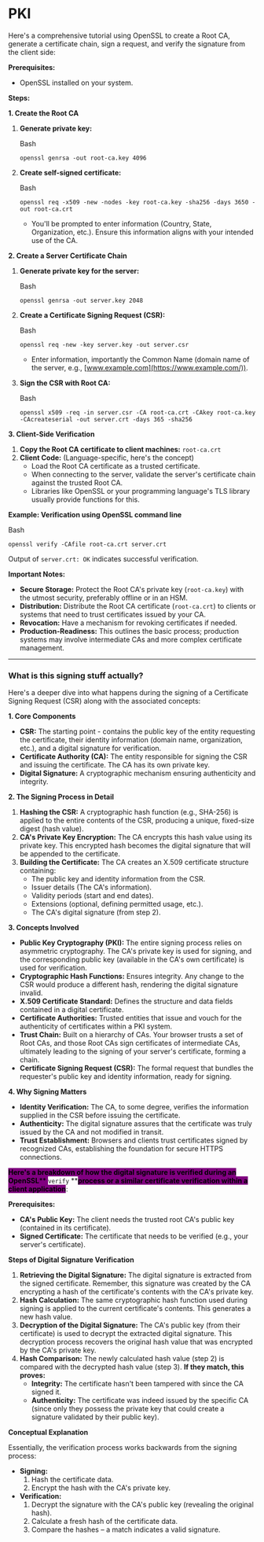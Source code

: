 # PKI

Here's a comprehensive tutorial using OpenSSL to create a Root CA, generate a certificate chain, sign a request, and verify the signature from the client side:

**Prerequisites:**

* OpenSSL installed on your system.

**Steps:**

**1. Create the Root CA**

1.  **Generate private key:**

    Bash

    ```
    openssl genrsa -out root-ca.key 4096
    ```
2.  **Create self-signed certificate:**

    Bash

    ```
    openssl req -x509 -new -nodes -key root-ca.key -sha256 -days 3650 -out root-ca.crt 
    ```

    * You'll be prompted to enter information (Country, State, Organization, etc.). Ensure this information aligns with your intended use of the CA.

**2. Create a Server Certificate Chain**

1.  **Generate private key for the server:**

    Bash

    ```
    openssl genrsa -out server.key 2048 
    ```
2.  **Create a Certificate Signing Request (CSR):**

    Bash

    ```
    openssl req -new -key server.key -out server.csr
    ```

    * Enter information, importantly the Common Name (domain name of the server, e.g., [www.example.com](https://www.example.com/)).
3.  **Sign the CSR with Root CA:**

    Bash

    ```
    openssl x509 -req -in server.csr -CA root-ca.crt -CAkey root-ca.key -CAcreateserial -out server.crt -days 365 -sha256 
    ```



**3. Client-Side Verification**

1. **Copy the Root CA certificate to client machines:** `root-ca.crt`
2. **Client Code:** (Language-specific, here's the concept)
   * Load the Root CA certificate as a trusted certificate.
   * When connecting to the server, validate the server's certificate chain against the trusted Root CA.
   * Libraries like OpenSSL or your programming language's TLS library usually provide functions for this.

**Example: Verification using OpenSSL command line**

Bash

```
openssl verify -CAfile root-ca.crt server.crt 
```

Output of `server.crt: OK` indicates successful verification.

**Important Notes:**

* **Secure Storage:** Protect the Root CA's private key (`root-ca.key`) with the utmost security, preferably offline or in an HSM.
* **Distribution:** Distribute the Root CA certificate (`root-ca.crt`) to clients or systems that need to trust certificates issued by your CA.
* **Revocation:** Have a mechanism for revoking certificates if needed.
* **Production-Readiness:** This outlines the basic process; production systems may involve intermediate CAs and more complex certificate management.

***

### What is this signing stuff actually?

Here's a deeper dive into what happens during the signing of a Certificate Signing Request (CSR) along with the associated concepts:

**1. Core Components**

* **CSR:** The starting point - contains the public key of the entity requesting the certificate, their identity information (domain name, organization, etc.), and a digital signature for verification.
* **Certificate Authority (CA):** The entity responsible for signing the CSR and issuing the certificate. The CA has its own private key.
* **Digital Signature:** A cryptographic mechanism ensuring authenticity and integrity.

**2. The Signing Process in Detail**

1. **Hashing the CSR:** A cryptographic hash function (e.g., SHA-256) is applied to the entire contents of the CSR, producing a unique, fixed-size digest (hash value).
2. **CA's Private Key Encryption:** The CA encrypts this hash value using its private key. This encrypted hash becomes the digital signature that will be appended to the certificate.
3. **Building the Certificate:** The CA creates an X.509 certificate structure containing:
   * The public key and identity information from the CSR.
   * Issuer details (The CA's information).
   * Validity periods (start and end dates).
   * Extensions (optional, defining permitted usage, etc.).
   * The CA's digital signature (from step 2).

**3. Concepts Involved**

* **Public Key Cryptography (PKI):** The entire signing process relies on asymmetric cryptography. The CA's private key is used for signing, and the corresponding public key (available in the CA's own certificate) is used for verification.
* **Cryptographic Hash Functions:** Ensures integrity. Any change to the CSR would produce a different hash, rendering the digital signature invalid.
* **X.509 Certificate Standard:** Defines the structure and data fields contained in a digital certificate.
* **Certificate Authorities:** Trusted entities that issue and vouch for the authenticity of certificates within a PKI system.
* **Trust Chain:** Built on a hierarchy of CAs. Your browser trusts a set of Root CAs, and those Root CAs sign certificates of intermediate CAs, ultimately leading to the signing of your server's certificate, forming a chain.
* **Certificate Signing Request (CSR):** The formal request that bundles the requester's public key and identity information, ready for signing.

**4. Why Signing Matters**

* **Identity Verification:** The CA, to some degree, verifies the information supplied in the CSR before issuing the certificate.
* **Authenticity:** The digital signature assures that the certificate was truly issued by the CA and not modified in transit.
* **Trust Establishment:** Browsers and clients trust certificates signed by recognized CAs, establishing the foundation for secure HTTPS connections.

<mark style="background-color:purple;">**Here's a breakdown of how the digital signature is verified during an OpenSSL**</mark><mark style="background-color:purple;">** **</mark><mark style="background-color:purple;">**`verify`**</mark><mark style="background-color:purple;">** **</mark><mark style="background-color:purple;">**process or a similar certificate verification within a client application**</mark>:

**Prerequisites:**

* **CA's Public Key:** The client needs the trusted root CA's public key (contained in its certificate).
* **Signed Certificate:** The certificate that needs to be verified (e.g., your server's certificate).

**Steps of Digital Signature Verification**

1. **Retrieving the Digital Signature:** The digital signature is extracted from the signed certificate. Remember, this signature was created by the CA encrypting a hash of the certificate's contents with the CA's private key.
2. **Hash Calculation:** The same cryptographic hash function used during signing is applied to the current certificate's contents. This generates a new hash value.
3. **Decryption of the Digital Signature:** The CA's public key (from their certificate) is used to decrypt the extracted digital signature. This decryption process recovers the original hash value that was encrypted by the CA's private key.
4. **Hash Comparison:** The newly calculated hash value (step 2) is compared with the decrypted hash value (step 3). **If they match, this proves:**
   * **Integrity:** The certificate hasn't been tampered with since the CA signed it.
   * **Authenticity:** The certificate was indeed issued by the specific CA (since only they possess the private key that could create a signature validated by their public key).

**Conceptual Explanation**

Essentially, the verification process works backwards from the signing process:

* **Signing:**
  1. Hash the certificate data.
  2. Encrypt the hash with the CA's private key.
* **Verification:**
  1. Decrypt the signature with the CA's public key (revealing the original hash).
  2. Calculate a fresh hash of the certificate data.
  3. Compare the hashes – a match indicates a valid signature.

